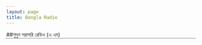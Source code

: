 ```yaml
---
layout: page
title: Bangla Radio
---
```


 <div class="article">
	<div style="border-bottom: 1px dotted black;">
##শুনুন সরাসরি রেডিও (এ এম)</div><br>
<div><audio controls="" preload="metadata" style=" width:auto;" __idm_id__="88989697">
	<source src="http://stream.zeno.fm/2wv1hb2mb" type="audio/mpeg">
	Your browser does not support the audio element.
</audio><br>
</div></div>
